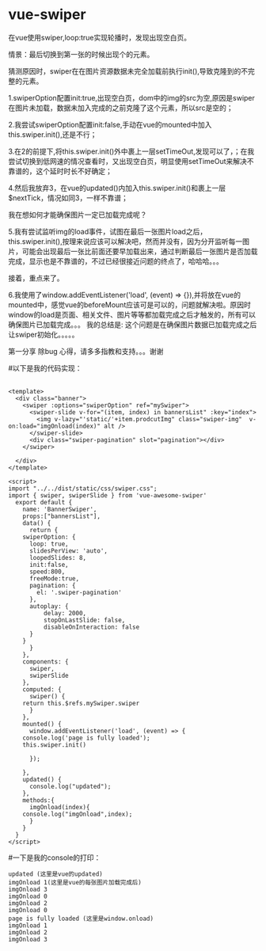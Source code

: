 # vue-swiper


在vue使用swiper,loop:true实现轮播时，发现出现空白页。
 
情景：最后切换到第一张的时候出现个<img src=''>的元素。


猜测原因时，swiper在在图片资源数据未完全加载前执行init(),导致克隆到的不完整的元素。


1.swiperOption配置init:true,出现空白页，dom中的img的src为空,原因是swiper在图片未加载，数据未加入完成的之前克隆了这个元素，所以src是空的；


2.我尝试swiperOption配置init:false,手动在vue的mounted中加入this.swiper.init(),还是不行；


3.在2的前提下,将this.swiper.init()外中裹上一层setTimeOut,发现可以了，；在我尝试切换到低网速的情况查看时，又出现空白页，明显使用setTimeOut来解决不靠谱的，这个延时时长不好确定；


4.然后我放弃3，在vue的updated()内加入this.swiper.init()和裹上一层$nextTick，情况如同3，一样不靠谱；

我在想如何才能确保图片一定已加载完成呢？

5.我有尝试监听img的load事件，试图在最后一张图片load之后，this.swiper.init(),按理来说应该可以解决吧，然而并没有，因为分开监听每一图片，可能会出现最后一张比前面还要早加载出来，通过判断最后一张图片是否加载完成，显示也是不靠谱的，不过已经很接近问题的终点了，哈哈哈。。。

接着，重点来了。

6.我使用了window.addEventListener('load', (event) => {}),并将放在vue的mounted中，感觉vue的beforeMount应该可是可以的，问题就解决啦。原因时window的load是页面、相关文件、图片等等都加载完成之后才触发的，所有可以确保图片已加载完成。。。
我的总结是:   这个问题是在确保图片数据已加载完成之后让swiper初始化。。。。。


第一分享 除bug 心得，请多多指教和支持。。。谢谢
 
#以下是我的代码实现：<br><br>

	<template>
	  <div class="banner">
	    <swiper :options="swiperOption" ref="mySwiper">
	      <swiper-slide v-for="(item, index) in bannersList" :key="index">
			<img v-lazy="'static/'+item.prodcutImg" class="swiper-img"  v-on:load="imgOnload(index)" alt />
	      </swiper-slide>
	      <div class="swiper-pagination" slot="pagination"></div>
	    </swiper>

	  </div>
	</template>

	<script>
	import "../../dist/static/css/swiper.css";
	import { swiper, swiperSlide } from 'vue-awesome-swiper'
	  export default {
	    name: 'BannerSwiper',
	    props:["bannersList"],
	    data() {
	      return {
		swiperOption: {
		  loop: true,
		  slidesPerView: 'auto',
		  loopedSlides: 8,
		  init:false,
		  speed:800,
		  freeMode:true,
		  pagination: {
		    el: '.swiper-pagination'
		  },
		  autoplay: {
		      delay: 2000,
		      stopOnLastSlide: false,
		      disableOnInteraction: false
		  }
		}
	      }
	    },
	    components: {
	      swiper,
	      swiperSlide
	    },
	    computed: {
	      swiper() {
		return this.$refs.mySwiper.swiper
	      }
	    },
	    mounted() {
	      window.addEventListener('load', (event) => {
		console.log('page is fully loaded');
		this.swiper.init()

	      });

	    },
	    updated() {
	      console.log("updated");
	    },
	    methods:{
	      imgOnload(index){
		console.log("imgOnload",index);
	      }
	    }
	  }
	</script>



#一下是我的console的打印：

	updated (这里是vue的updated)
	imgOnload 1(这里是vue的每张图片加载完成后)
	imgOnload 3
	imgOnload 0
	imgOnload 2
	imgOnload 0
	page is fully loaded (这里是window.onload)
	imgOnload 1
	imgOnload 2
	imgOnload 3
